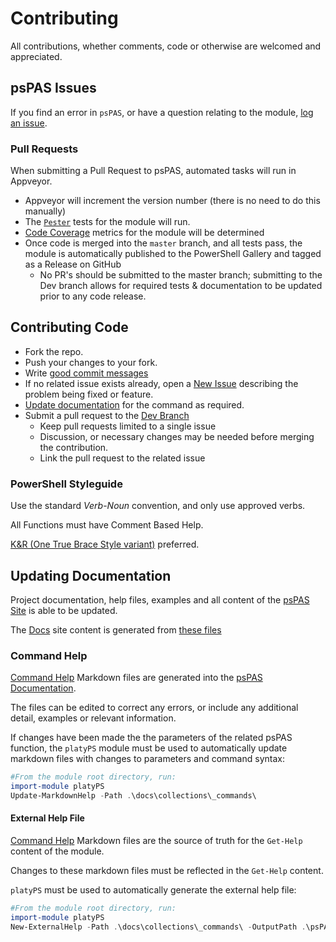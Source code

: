 # Contributing

All contributions, whether comments, code or otherwise are welcomed and appreciated.

## psPAS Issues

If you find an error in `psPAS`, or have a question relating to the module, [log an issue][new-issue].

### Pull Requests

When submitting a Pull Request to psPAS, automated tasks will run in Appveyor.

- Appveyor will increment the version number (there is no need to do this manually)
- The [`Pester`][pester-repo] tests for the module will run.
- [Code Coverage][code-coverage] metrics for the module will be determined
- Once code is merged into the `master` branch, and all tests pass, the module is automatically published to the PowerShell Gallery and tagged as a Release on GitHub
  - No PR's should be submitted to the master branch; submitting to the Dev branch allows for required tests & documentation to be updated prior to any code release.

## Contributing Code

- Fork the repo.
- Push your changes to your fork.
- Write [good commit messages][commit]
- If no related issue exists already, open a [New Issue][new-issue] describing the problem being fixed or feature.
- [Update documentation](#updating-documentation) for the command as required.
- Submit a pull request to the [Dev Branch][dev-branch]
  - Keep pull requests limited to a single issue
  - Discussion, or necessary changes may be needed before merging the contribution.
  - Link the pull request to the related issue

### PowerShell Styleguide

Use the standard *Verb*-*Noun* convention, and only use approved verbs.

All Functions must have Comment Based Help.

[K&R (One True Brace Style variant)](https://github.com/PoshCode/PowerShellPracticeAndStyle/issues/81) preferred.

## Updating Documentation

Project documentation, help files, examples and all content of the [psPAS Site][pspas-site] is able to be updated.

The [Docs][pspas-docs] site content is generated from [these files][docs]

### Command Help

[Command Help][command-help] Markdown files are generated into the [psPAS Documentation][pspas-commands].

The files can be edited to correct any errors, or include any additional detail, examples or relevant information.

If changes have been made the the parameters of the related psPAS function, the `platyPS` module must be used to automatically update markdown files with changes to parameters and command syntax:

```powershell
#From the module root directory, run:
import-module platyPS
Update-MarkdownHelp -Path .\docs\collections\_commands\
```

#### External Help File

[Command Help][command-help] Markdown files are the source of truth for the `Get-Help` content of the module.

Changes to these markdown files must be reflected in the `Get-Help` content.

`platyPS` must be used to automatically generate the external help file:

```powershell
#From the module root directory, run:
import-module platyPS
New-ExternalHelp -Path .\docs\collections\_commands\ -OutputPath .\psPAS\en-US\psPAS-help.xml -Force
```

[commit]: http://tbaggery.com/2008/04/19/a-note-about-git-commit-messages.html
[OTBS]: https://github.com/PoshCode/PowerShellPracticeAndStyle/issues/81
[new-issue]: https://github.com/pspete/psPAS/issues/new
[dev-branch]: https://github.com/pspete/psPAS/tree/dev
[pester-repo]: https://github.com/pester/Pester
[code-coverage]: https://coveralls.io/github/pspete/psPAS
[pspas-site]: https://pspas.pspete.dev/
[command-help]: https://github.com/pspete/psPAS/tree/master/docs/collections/_commands
[pspas-commands]: https://pspas.pspete.dev/commands/
[docs]: https://github.com/pspete/psPAS/tree/master/docs/collections/_docs
[pspas-docs]: https://pspas.pspete.dev/docs/authentication/
[commands]: https://github.com/pspete/psPAS/blob/master/docs/collections/_pages/commands.md